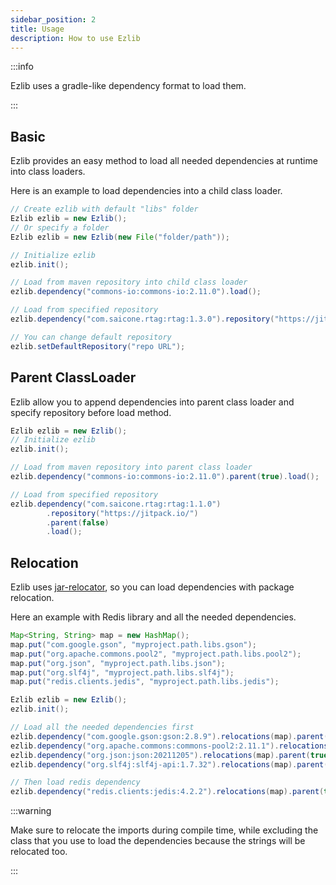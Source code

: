```yaml
---
sidebar_position: 2
title: Usage
description: How to use Ezlib
---
```


:::info

Ezlib uses a gradle-like dependency format to load them.

:::

## Basic

Ezlib provides an easy method to load all needed dependencies at runtime into class loaders.

Here is an example to load dependencies into a child class loader.

```java
// Create ezlib with default "libs" folder
Ezlib ezlib = new Ezlib();
// Or specify a folder
Ezlib ezlib = new Ezlib(new File("folder/path"));

// Initialize ezlib
ezlib.init();

// Load from maven repository into child class loader
ezlib.dependency("commons-io:commons-io:2.11.0").load();

// Load from specified repository
ezlib.dependency("com.saicone.rtag:rtag:1.3.0").repository("https://jitpack.io/").load();

// You can change default repository
ezlib.setDefaultRepository("repo URL");
```

## Parent ClassLoader

Ezlib allow you to append dependencies into parent class loader and specify repository before load method.

```java
Ezlib ezlib = new Ezlib();
// Initialize ezlib
ezlib.init();

// Load from maven repository into parent class loader
ezlib.dependency("commons-io:commons-io:2.11.0").parent(true).load();

// Load from specified repository
ezlib.dependency("com.saicone.rtag:rtag:1.1.0")
        .repository("https://jitpack.io/")
        .parent(false)
        .load();
```

## Relocation

Ezlib uses [jar-relocator](https://github.com/lucko/jar-relocator), so you can load dependencies with package relocation.

Here an example with Redis library and all the needed dependencies.

```java
Map<String, String> map = new HashMap();
map.put("com.google.gson", "myproject.path.libs.gson");
map.put("org.apache.commons.pool2", "myproject.path.libs.pool2");
map.put("org.json", "myproject.path.libs.json");
map.put("org.slf4j", "myproject.path.libs.slf4j");
map.put("redis.clients.jedis", "myproject.path.libs.jedis");

Ezlib ezlib = new Ezlib();
ezlib.init();

// Load all the needed dependencies first
ezlib.dependency("com.google.gson:gson:2.8.9").relocations(map).parent(true).load();
ezlib.dependency("org.apache.commons:commons-pool2:2.11.1").relocations(map).parent(true).load();
ezlib.dependency("org.json:json:20211205").relocations(map).parent(true).load();
ezlib.dependency("org.slf4j:slf4j-api:1.7.32").relocations(map).parent(true).load();

// Then load redis dependency
ezlib.dependency("redis.clients:jedis:4.2.2").relocations(map).parent(true).load();
```

:::warning

Make sure to relocate the imports during compile time, while excluding the class that you use to load the dependencies because the strings will be relocated too.

:::